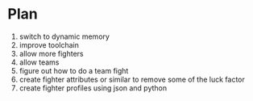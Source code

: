 # Plan
1. switch to dynamic memory
2. improve toolchain
3. allow more fighters
4. allow teams
5. figure out how to do a team fight
6. create fighter attributes or similar to remove some of the luck factor
7. create fighter profiles using json and python